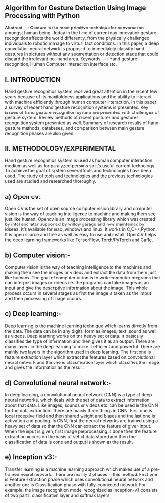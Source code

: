 ## Algorithm for Gesture Detection Using Image Processing with Python 

Abstract —: Gesture is the most primitive technique for conversation amongst human being. Today in the time of current day innovation gesture recognition affects the world differently, from the physically challenged individuals to robotic manage to virtual fact conditions.  In this paper, a deep convolution neural network is proposed to immediately classify hand gestures in pictures without any segmentation or detection stage that could discard the irrelevant not-hand area.
Keywords — : Hand gesture recognition, Human Computer interaction interface etc.

## I.	INTRODUCTION


Hand gesture recognition system received great attention in the recent few years because of its manifoldness applications and the ability to interact with machine efficiently through human computer interaction. In this paper a survey of recent hand gesture recognition systems is presented. Key issues of hand gesture recognition system are presented with challenges of gesture system. Review methods of recent postures and gestures recognition system presented as well. Summary of research results of hand gesture methods, databases, and comparison between main gesture recognition phases are also given.

## II.	METHODOLOGY/EXPERIMENTAL


Hand gesture recognition system is used as human computer interaction medium as well as for paralyzed persons so it’s useful current technology. To achieve the goal of system several tools and technologies have been used. The study of tools and technologies and the previous technologies used are studied and researched thoroughly.

## a)	Open cv: 

 Open CV is the set of open source computer vision library and computer vision is the way of teaching intelligence to machine and making them see just like human. Opencv is an image processing library which was created by intel and later supported by willow garage and now maintained by idseez. It’s available for mac ,windows and linux. It works in C,C++,Python. It is open source and free as well as easy to use and install. OpenCV helps the deep learning frameworks like TensorFlow, Torch/PyTorch and Caffe. 

## b)	Computer vision:-

 Computer vision is the way of teaching intelligence to the machines and making them see the images or videos and extract the data from them just like humans. The goal of computer vision is to write computer programs that can interpret images or videos i.e. the programs can take images as an input and give the descriptive information about the image. This whole process occurs in several stages as first the image is taken as the imput and then processing of image occurs.

## c)	Deep learning:-

 Deep learning is the machine learning technique which learns directly from the data. The data can be in any digital form as images, text ,sound as well as videos. Deep learning works on the heavy set of data. It basically classifies the type of information and then gives it as an output. There are many layers in the deep learning to make it efficient and powerful. There are mainly two layers in the algorithm used in deep learning. The first one is feature extraction layer which extract the features based on convolutional neural network and the one is classification layer which classifies the image and gives the information as the result.

## d)	Convolutional neural network:-

 In deep learning, a convolutional neural network (CNN) is a type of deep neural networks, which deals with the set of data to extract information about that data. Like images, sounds or videos etc. can be used in the CNN for the data extraction. There are mainly three things in CNN. First one is local receptive field and then shared weight and biases and the last one is activation and pooling. In CNN, first the neural networks are trained using a heavy set of data so that the CNN can extract the feature of given input. When the input is given, first image preprocessing is done then the feature extraction occurs on the basis of set of data stored and then the classification of data is done and output is shown as the result.

## e)	Inception v3:-

Transfer learning is a machine learning approach which makes use of a pre-trained neural network. There are mainly 2 phases in this method. First one is Feature extraction phase which uses convolutional neural network and another one is Classification phase with fully-connected network. For example, the image recognition model recognized as Inception-v3 consists of two parts: classification layer and softmax layers

